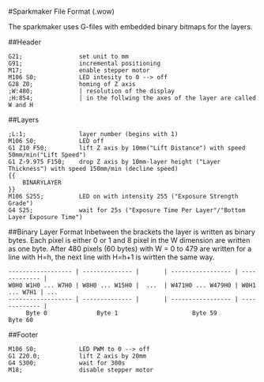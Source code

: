 #Sparkmaker File Format (.wow)

The sparkmaker uses G-files with embedded binary bitmaps for the layers.

##Header
```
G21;   				set unit to mm
G91;				incremental positioning
M17;				enable stepper motor
M106 S0;			LED intesity to 0 --> off
G28 Z0;				homing of Z axis
;W:480;				| resolution of the display
;H:854;				| in the follwing the axes of the layer are called W and H
```

##Layers
```
;L:1;				layer number (begins with 1)
M106 S0;			LED off
G1 Z10 F50;			lift Z axis by 10mm("Lift Distance") with speed 50mm/min("Lift Speed")
G1 Z-9.975 F150;	drop Z axis by 10mm-layer height ("Layer Thickness") with speed 150mm/min (decline speed)
{{
	BINARYLAYER
}}
M106 S255;			LED on with intensity 255 ("Exposure Strength Grade")
G4 S25;				wait for 25s ("Exposure Time Per Layer"/"Bottom Layer Exposure Time")
```

##Binary Layer Format
Inbetween the brackets the layer is written as binary bytes. Each pixel is either 0 or 1 and 8 pixel in the W dimension are written as one byte. After 480 pixels (60 bytes) with W = 0 to 479 are written for a line with H=h, the next line with H=h+1 is wirtten the same way.

```
------------------ | -------------- |       | ----------------- | ------------- |
W0H0 W1H0 ... W7H0 | W8H0 ... W15H0 |  ...  | W471H0 ... W479H0 | W0H1 ... W7H1 | ...
------------------ | -------------- |	    | ----------------- | ------------- |
     Byte 0              Byte 1                     Byte 59           Byte 60
``` 

##Footer
```
M106 S0;			LED PWM to 0 --> off
G1 Z20.0;			lift Z axis by 20mm
G4 S300;			wait for 300s
M18;				disable stepper motor
```